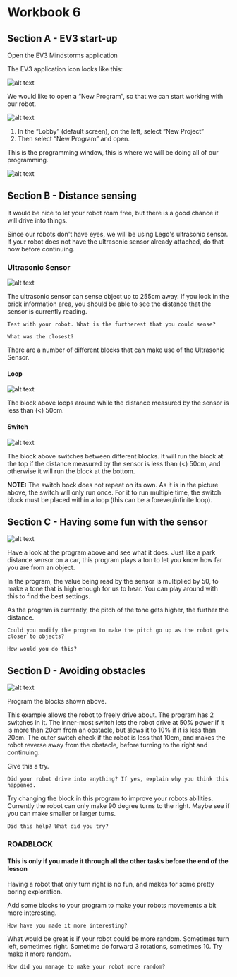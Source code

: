 # Workbook 6

## Section A -  EV3 start-up

Open the EV3 Mindstorms application

The EV3 application icon looks like this:

![alt text](https://raw.githubusercontent.com/brent-shaw/ev3-01-beginner/master/resources/software_images/desktopIcon.PNG)

We would like to open a “New Program”, so that we can start working with our robot.

![alt text](https://raw.githubusercontent.com/brent-shaw/ev3-01-beginner/master/resources/software_images/newProgram.PNG)

1. In the “Lobby” (default screen), on the left, select “New Project”
2. Then select “New Program” and open.

This is the programming window, this is where we will be doing all of our programming.

![alt text](https://raw.githubusercontent.com/brent-shaw/ev3-01-beginner/master/resources/software_images/labelledCanvas.png)

## Section B - Distance sensing

It would be nice to let your robot roam free, but there is a good chance it will drive into things.

Since our robots don't have eyes, we will be using Lego's ultrasonic sensor. If your robot does not have the ultrasonic sensor already attached, do that now before continuing.

### Ultrasonic Sensor

![alt text](https://raw.githubusercontent.com/brent-shaw/ev3-01-beginner/master/resources/hardware_images/sensorUltrasonic1.jpg "Ultrasonic Sensor")

The ultrasonic sensor can sense object up to 255cm away. If you look in the brick information area, you should be able to see the distance that the sensor is currently reading.

`Test with your robot. What is the furtherest that you could sense?`

`What was the closest?`

There are a number of different blocks that can make use of the Ultrasonic Sensor.

#### Loop

![alt text](https://raw.githubusercontent.com/brent-shaw/ev3-01-beginner/master/resources/program_images/ultrasonicLoop.PNG "Loop based on Ultrasonic Sensor")

The block above loops around while the distance measured by the sensor is less than (<) 50cm.

#### Switch

![alt text](https://raw.githubusercontent.com/brent-shaw/ev3-01-beginner/master/resources/program_images/ultrasonicSwitch.PNG "Switch based on Ultrasonic Sensor")

The block above switches between different blocks. It will run the block at the top if the distance measured by the sensor is less than (<) 50cm, and otherwise it will run the block at the bottom.

**NOTE:** The switch bock does not repeat on its own. As it is in the picture above, the switch will only run once. For it to run multiple time, the switch block must be placed within a loop (this can be a forever/infinite loop).

## Section C - Having some fun with the sensor

![alt text](https://raw.githubusercontent.com/brent-shaw/ev3-01-beginner/master/resources/program_images/ultrasonicSound.PNG "Playing tones based on the sensed distance")

Have a look at the program above and see what it does. Just like a park distance sensor on a car, this program plays a ton to let you know how far you are from an object.

In the program, the value being read by the sensor is multiplied by 50, to make a tone that is high enough for us to hear. You can play around with this to find the best settings.

As the program is currently, the pitch of the tone gets higher, the further the distance.

`Could you modify the program to make the pitch go up as the robot gets closer to objects?`

`How would you do this?`

## Section D - Avoiding obstacles

![alt text](https://raw.githubusercontent.com/brent-shaw/ev3-01-beginner/master/resources/program_images/avoid2.PNG "Sonifying the distance")

Program the blocks shown above.

This example allows the robot to freely drive about. The program has 2 switches in it. The inner-most switch lets the robot drive at 50% power if it is more than 20cm from an obstacle, but slows it to 10% if it is less than 20cm. The outer switch check if the robot is less that 10cm, and makes the robot reverse away from the obstacle, before turning to the right and continuing.

Give this a try.

`Did your robot drive into anything? If yes, explain why you think this happened.`

Try changing the block in this program to improve your robots abilities. Currently the robot can only make 90 degree turns to the right. Maybe see if you can make smaller or larger turns.

`Did this help? What did you try?`

### ROADBLOCK
#### This is only if you made it through all the other tasks before the end of the lesson

Having a robot that only turn right is no fun, and makes for some pretty boring exploration.

Add some blocks to your program to make your robots movements a bit more interesting.

`How have you made it more interesting?`

What would be great is if your robot could be more random. Sometimes turn left, sometimes right. Sometime do forward 3 rotations, sometimes 10. Try make it more random.

`How did you manage to make your robot more random?`

